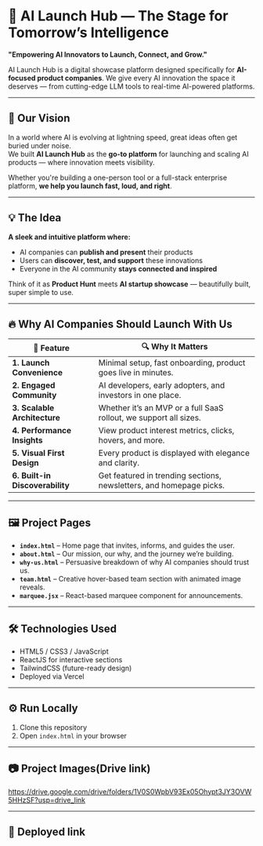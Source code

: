 # 🧠 AI Launch Hub — The Stage for Tomorrow’s Intelligence

**"Empowering AI Innovators to Launch, Connect, and Grow."**

AI Launch Hub is a digital showcase platform designed specifically for **AI-focused product companies**. We give every AI innovation the space it deserves — from cutting-edge LLM tools to real-time AI-powered platforms.

---

## 🚀 Our Vision

In a world where AI is evolving at lightning speed, great ideas often get buried under noise.  
We built **AI Launch Hub** as the **go-to platform** for launching and scaling AI products — where innovation meets visibility.

Whether you're building a one-person tool or a full-stack enterprise platform, **we help you launch fast, loud, and right**.

---

## 💡 The Idea

**A sleek and intuitive platform where:**
- AI companies can **publish and present** their products
- Users can **discover, test, and support** these innovations
- Everyone in the AI community **stays connected and inspired**

Think of it as **Product Hunt** meets **AI startup showcase** — beautifully built, super simple to use.

---

## 🔥 Why AI Companies Should Launch With Us

| 🌟 Feature | 🔍 Why It Matters |
|-----------|-------------------|
| **1. Launch Convenience** | Minimal setup, fast onboarding, product goes live in minutes. |
| **2. Engaged Community** | AI developers, early adopters, and investors in one place. |
| **3. Scalable Architecture** | Whether it’s an MVP or a full SaaS rollout, we support all sizes. |
| **4. Performance Insights** | View product interest metrics, clicks, hovers, and more. |
| **5. Visual First Design** | Every product is displayed with elegance and clarity. |
| **6. Built-in Discoverability** | Get featured in trending sections, newsletters, and homepage picks. |

---

## 🖼️ Project Pages

- **`index.html`** – Home page that invites, informs, and guides the user.
- **`about.html`** – Our mission, our why, and the journey we’re building.
- **`why-us.html`** – Persuasive breakdown of why AI companies should trust us.
- **`team.html`** – Creative hover-based team section with animated image reveals.
- **`marquee.jsx`** – React-based marquee component for announcements.

---

## 🛠️ Technologies Used

- HTML5 / CSS3 / JavaScript
- ReactJS for interactive sections
- TailwindCSS (future-ready design)
- Deployed via Vercel 

---

## ⚙️ Run Locally
1. Clone this repository
2. Open `index.html` in your browser

---

## 📷 Project Images(Drive link)

https://drive.google.com/drive/folders/1V0S0WpbV93Ex05Ohypt3JY3OVW5HHzSF?usp=drive_link


---

## 🔗 Deployed link



